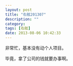 ```yaml
---
layout: post
title: "右舷201307"
description: ""
category: 
tags: [右舷]
date: 2013-08-06 10:42:33
---
```


非常忙，基本没有动个人项目。

毕竟，拿了公司的钱就要办事啊。

